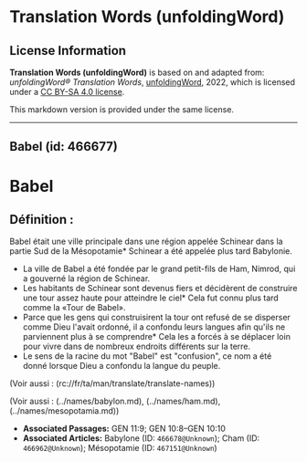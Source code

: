 # Translation Words (unfoldingWord)

## License Information

**Translation Words (unfoldingWord)** is based on and adapted from: _unfoldingWord® Translation Words_, [unfoldingWord](https://unfoldingword.org/utw), 2022, which is licensed under a [CC BY-SA 4.0 license](https://creativecommons.org/licenses/by-sa/4.0/legalcode.en).

This markdown version is provided under the same license.



--------------------------------

## Babel (id: 466677)

Babel
=====

Définition :
------------

Babel était une ville principale dans une région appelée Schinear dans la partie Sud de la Mésopotamie\* Schinear a été appelée plus tard Babylonie.

* La ville de Babel a été fondée par le grand petit\-fils de Ham, Nimrod, qui a gouverné la région de Schinear.
* Les habitants de Schinear sont devenus fiers et décidèrent de construire une tour assez haute pour atteindre le ciel\* Cela fut connu plus tard comme la «Tour de Babel».
* Parce que les gens qui construisirent la tour ont refusé de se disperser comme Dieu l'avait ordonné, il a confondu leurs langues afin qu'ils ne parviennent plus à se comprendre\* Cela les a forcés à se déplacer loin pour vivre dans de nombreux endroits différents sur la terre.
* Le sens de la racine du mot "Babel" est "confusion", ce nom a été donné lorsque Dieu a confondu la langue du peuple.

(Voir aussi : (rc://fr/ta/man/translate/translate\-names))

(Voir aussi : (../names/babylon.md), (../names/ham.md), (../names/mesopotamia.md))

* **Associated Passages:** GEN 11:9; GEN 10:8–GEN 10:10
* **Associated Articles:** Babylone (ID: `466678@Unknown`); Cham (ID: `466962@Unknown`); Mésopotamie (ID: `467151@Unknown`)


